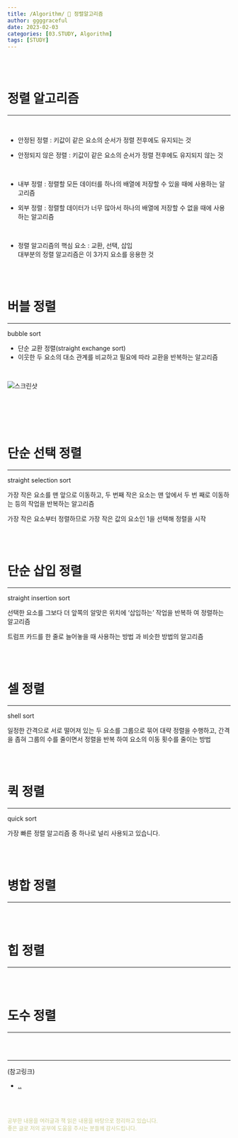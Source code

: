 ```yaml
---
title: /Algorithm/ 💬 정렬알고리즘
author: ggggraceful
date: 2023-02-03
categories: [03.STUDY, Algorithm]
tags: [STUDY]
---
```


<br/>
<br/>

# 정렬 알고리즘 

---

<br/>

- 안정된 정렬
  : 키값이 같은 요소의 순서가 정렬 전후에도 유지되는 것

- 안정되지 않은 정렬
  : 키값이 같은 요소의 순서가 정렬 전후에도 유지되지 않는 것

<br/>

- 내부 정렬
  :  정렬할 모든 데이터를 하나의 배열에 저장할 수 있을 때에 사용하는 알고리즘

- 외부 정렬
  : 정렬할 데이터가 너무 많아서 하나의 배열에 저장할 수 없을 때에 사용하는 알고리즘

<br/>

- 정렬 알고리즘의 핵심 요소
  : 교환, 선택, 삽입  
  대부분의 정렬 알고리즘은 이 3가지 요소를 응용한 것

<br/>
<br/>

# 버블 정렬

---

bubble sort

- 단순 교환 정렬(straight exchange sort)
- 이웃한 두 요소의 대소 관계를 비교하고 필요에 따라 교환을 반복하는 알고리즘

<br/>

![스크린샷](https://user-images.githubusercontent.com/109974940/215127485-a871c31e-f56f-4e2e-89de-fba1ab1fafff.png)

<br/>


<br/>

<br/>
<br/>

# 단순 선택 정렬

---

straight selection sort

가장 작은 요소를 맨 앞으로 이동하고, 두 번째 작은 요소는 맨 앞에서 두 번
째로 이동하는 등의 작업을 반복하는 알고리즘

가장 작은 요소부터 정렬하므로 가장 작은 값의 요소인 1을 선택해 정렬을 시작

<br/>
<br/>

# 단순 삽입 정렬

---

straight insertion sort

선택한 요소를 그보다 더 앞쪽의 알맞은 위치에 ‘삽입하는’ 작업을 반복하
여 정렬하는 알고리즘

트럼프 카드를 한 줄로 늘어놓을 때 사용하는 방법
과 비슷한 방법의 알고리즘

<br/>
<br/>


# 셀 정렬

---

shell sort

일정한 간격으로 서로 떨어져 있는 두
요소를 그룹으로 묶어 대략 정렬을 수행하고, 간격을 좁혀 그룹의 수를 줄이면서 정렬을 반복
하여 요소의 이동 횟수를 줄이는 방법

<br/>
<br/>

# 퀵 정렬

---

quick sort

가장 빠른 정렬 알고리즘 중 하나로 널리 사용되고 있습니다.

<br/>
<br/>

# 병합 정렬

---

<br/>
<br/>

# 힙 정렬

---

<br/>
<br/>

# 도수 정렬

---

<br/>
<br/>

---

(참고링크)

- [..](..)

<br/>
<br/>

<span style="font-size: 12px; color:  #cbce91"> 공부한 내용을 여러글과 책 읽은 내용을 바탕으로 정리하고 있습니다.</span>  
<span style="font-size: 12px; color:  #cbce91"> 좋은 글로 저의 공부에 도움을 주시는 분들께 감사드립니다. </span>

<!--

❤️면접예상질문 ❤️

-->
